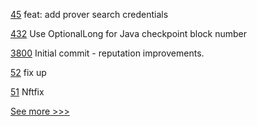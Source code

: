 
[45](https://github.com/hyperledger/indy-sdk-react-native/pull/45) feat: add prover search credentials

[432](https://github.com/hyperledger/fabric-gateway/pull/432) Use OptionalLong for Java checkpoint block number

[3800](https://github.com/hyperledger/besu/pull/3800) Initial commit - reputation improvements.

[52](https://github.com/hyperledger-labs/PerformanceSandBox/pull/52) fix up

[51](https://github.com/hyperledger-labs/PerformanceSandBox/pull/51) Nftfix


[See more >>>](https://start-here.hyperledger.org/pull-requests)
